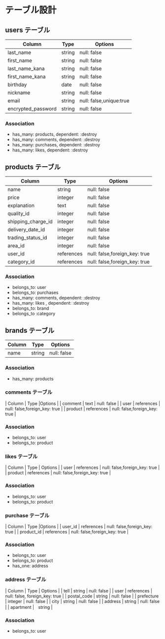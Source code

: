 # テーブル設計

## users テーブル

| Column   | Type   | Options     |
| -------- | ------ | ----------- |
| last_name     | string | null: false |
| first_name    | string | null: false |
| last_name_kana | string | null: false |
| first_name_kana | string | null: false |
| birthday | date | null: false |
| nickname | string | null: false |
| email | string | null: false,unique:true |
| encrypted_password | string | null: false |



### Association

- has_many: products, dependent: :destroy
- has_many: comments, dependent: :destroy
- has_many: purchases, dependent: :destroy
- has_many: likes, dependent: :destroy


## products テーブル

| Column | Type   | Options     |
| ------ | ------ | ----------- |
| name   | string | null: false |
| price  | integer | null: false |
| explanation | text | null: false |
| quality_id | integer | null: false |
| shipping_charge_id | integer | null: false |
| delivery_date_id | integer | null: false |
| trading_status_id | integer | null: false |
| area_id   | integer | null: false |
| user_id | references | null: false,foreign_key: true |
| category_id | references | null: false,foreign_key: true |



### Association

- belongs_to: user
- belongs_to: purchases
- has_many: comments, dependent: :destroy
- has_many: likes , dependent: :destroy
- belongs_to: brand
- belongs_to :category



## brands テーブル

| Column  | Type       | Options                        |
| ------- | ---------- | ------------------------------ |
| name    | string     | null: false                    |

### Association

- has_many: products

### comments テーブル

| Column	| Type	     |Options                        |
| comment | text       | null: false                   |
| user | references | null: false,foreign_key: true |
| product | references | null: false,foreign_key: true |

### Association

- belongs_to: user
- belongs_to: product

### likes テーブル

| Column | Type        |	Options                         |
| user | references | null: false,foreign_key: true    |
| product | references | null: false,foreign_key: true |

### Association

- belongs_to: user
- belongs_to: product


### purchase テーブル

| Column	| Type	|Options                                   |
| user_id	| references	| null: false,foreign_key: true      |
| product_id |	references	| null: false,foreign_key: true  |

### Association

- belongs_to: user
- belongs_to: product
- has_one: address

### address テーブル

| Column	| Type	| Options                                  |
| tell    | string | null: false                             |
| user    | references | null: false, foreign_key: true      |
| postal_code | string | null: false                         |
| prefecture | integer | null: false                         |
| city    | string | null: false                             |
| address | string | null: false                             |
| apartment |　string                                        |
### Association

- belongs_to: user



